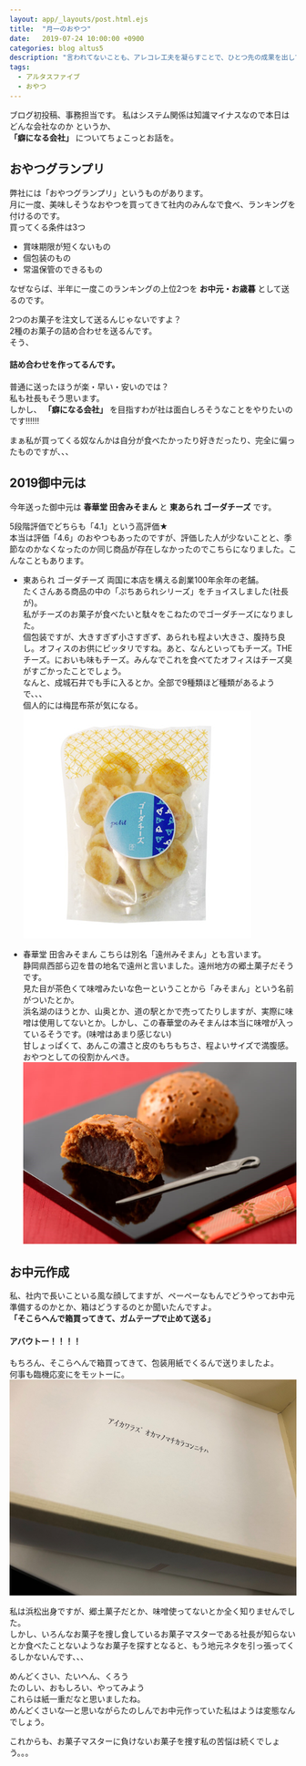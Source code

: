 ```yaml
---
layout: app/_layouts/post.html.ejs
title:  "月一のおやつ"
date:   2019-07-24 10:00:00 +0900
categories: blog altus5
description: "言われてないことも、アレコレ工夫を凝らすことで、ひとつ先の成果を出して、顧客を唸らせたいものです。アルタスファイブとは、そんな体質を持った会社です。"
tags: 
  - アルタスファイブ
  - おやつ
---
```


ブログ初投稿、事務担当です。
私はシステム関係は知識マイナスなので本日はどんな会社なのか というか、  
 **「癖になる会社」** についてちょこっとお話を。  

## おやつグランプリ
弊社には「おやつグランプリ」というものがあります。  
月に一度、美味しそうなおやつを買ってきて社内のみんなで食べ、ランキングを付けるのです。  
買ってくる条件は3つ  
- 賞味期限が短くないもの
- 個包装のもの
- 常温保管のできるもの


なぜならば、半年に一度このランキングの上位2つを **お中元・お歳暮** として送るのです。  

2つのお菓子を注文して送るんじゃないですよ？  
2種のお菓子の詰め合わせを送るんです。  
そう、
 #### 詰め合わせを作ってるんです。  

普通に送ったほうが楽・早い・安いのでは？  
私も社長もそう思います。  
しかし、 **「癖になる会社」** を目指すわが社は面白しろそうなことをやりたいのです‼‼‼  

まぁ私が買ってくる奴なんかは自分が食べたかったり好きだったり、完全に偏ったものですが、、、

## 2019御中元は
今年送った御中元は
**春華堂 田舎みそまん** と **東あられ ゴーダチーズ** です。  

5段階評価でどちらも「4.1」という高評価★  
本当は評価「4.6」のおやつもあったのですが、評価した人が少ないことと、季節なのかなくなったのか同じ商品が存在しなかったのでこちらになりました。こんなこともあります。  

- 東あられ ゴーダチーズ
両国に本店を構える創業100年余年の老舗。  
たくさんある商品の中の「ぷちあられシリーズ」をチョイスしました(社長が)。  
私がチーズのお菓子が食べたいと駄々をこねたのでゴーダチーズになりました。  
個包装ですが、大きすぎず小さすぎず、あられも程よい大きさ、腹持ち良し。オフィスのお供にピッタリですね。あと、なんといってもチーズ。THEチーズ。においも味もチーズ。みんなでこれを食べてたオフィスはチーズ臭がすごかったことでしょう。  
なんと、成城石井でも手に入るとか。全部で9種類ほど種類があるようで、、、  
個人的には梅昆布茶が気になる。
![ぷちあられ](/images//blog/uno/azuma-gouda-cheese.png)


-  春華堂 田舎みそまん
こちらは別名「遠州みそまん」とも言います。    
静岡県西部ら辺を昔の地名で遠州と言いました。遠州地方の郷土菓子だそうです。    
見た目が茶色くて味噌みたいな色ーということから「みそまん」という名前がついたとか。  
浜名湖のほうとか、山奥とか、道の駅とかで売ってたりしますが、実際に味噌は使用してないとか。しかし、この春華堂のみそまんは本当に味噌が入っているそうです。(味噌はあまり感じない)    
 甘しょっぱくて、あんこの濃さと皮のもちもちさ、程よいサイズで満腹感。おやつとしての役割かんぺき。
![田舎みそまん](/images//blog/uno/misoman.png)


## お中元作成
私、社内で長いこといる風な顔してますが、ペーペーなもんでどうやってお中元準備するのかとか、箱はどうするのとか聞いたんですよ。  
**「そこらへんで箱買ってきて、ガムテープで止めて送る」**
#### アバウトー！！！！
もちろん、そこらへんで箱買ってきて、包装用紙でくるんで送りましたよ。  
何事も臨機応変にをモットーに。
![お中元](/images//blog/uno/aikawarazu.png)



私は浜松出身ですが、郷土菓子だとか、味噌使ってないとか全く知りませんでした。  
しかし、いろんなお菓子を捜し食しているお菓子マスターである社長が知らないとか食べたことないようなお菓子を探すとなると、もう地元ネタを引っ張ってくるしかないんです、、、


めんどくさい、たいへん、くろう   
たのしい、おもしろい、やってみよう   
これらは紙一重だなと思いましたね。   
めんどくさいな―と思いながらたのしんでお中元作っていた私はようは変態なんでしょう。

これからも、お菓子マスターに負けないお菓子を捜す私の苦悩は続くでしょう。。。
